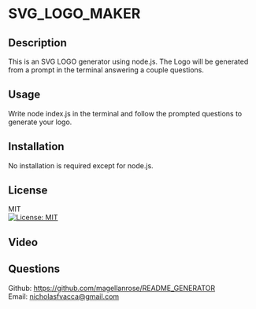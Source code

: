 # SVG_LOGO_MAKER

## Description
This is an SVG LOGO generator using node.js. The Logo will be generated from a prompt in the terminal answering a couple questions. 

## Usage
Write node index.js in the terminal and follow the prompted questions to generate your logo.

## Installation
No installation is required except for node.js.

## License
MIT </br>
[![License: MIT](https://img.shields.io/badge/License-MIT-yellow.svg)](https://opensource.org/licenses/MIT)

## Video

## Questions
Github: https://github.com/magellanrose/README_GENERATOR </br>
Email: nicholasfvacca@gmail.com
